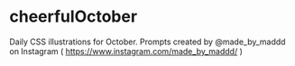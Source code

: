 # cheerfulOctober
Daily CSS illustrations for October. Prompts created by @made_by_maddd on Instagram ( https://www.instagram.com/made_by_maddd/ )
